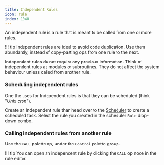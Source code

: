 ```yaml
---
title: Independent Rules
icon: rule
index: 1040
---
```


An independent rule is a rule that is meant to be called from one or more
rules.

!!! tip
    Independent rules are ideal to avoid code duplication.
    Use them abundantly, instead of copy-pasting ops
    from one rule to the next.

Independent rules do not require any previous information. Think of
independent rules as modules or subroutines. They do not affect the system
behaviour unless called from another rule.

### Scheduling independent rules

One the uses for Independent rules is that they can
be scheduled (think "_Unix cron_").

Create an Independent rule than head over to the
[Scheduler](/ee/admin/scheduler) to create a scheduled
task. Select the rule you created in the scheduler
`Rule` drop-down combo.

### Calling independent rules from another rule

Use the `CALL` palette op, under the `Control`
palette group.

!!! tip
    You can open an independent rule by clicking the `CALL` op node in the rule editor.
